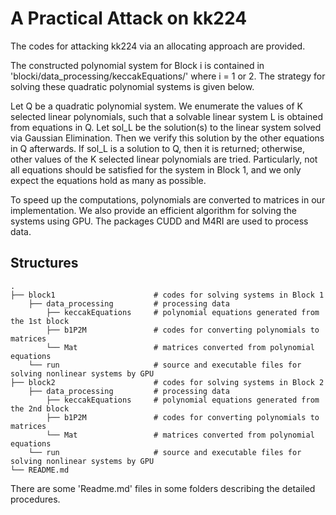 # A Practical Attack on kk224

The codes for attacking kk224 via an allocating approach are provided. 

The constructed polynomial system for Block i is contained in 'blocki/data_processing/keccakEquations/' where i = 1 or 2. The strategy for solving these quadratic polynomial systems is given below.

Let Q be a quadratic polynomial system. We enumerate the values of K selected linear polynomials, such that a solvable linear system L is obtained from equations in Q. Let sol_L be the solution(s) to the linear system solved via Gaussian Elimination. Then we verify this solution by the other equations in Q afterwards. If sol_L is a solution to Q, then it is returned; otherwise, other values of the K selected linear polynomials are tried. Particularly, not all equations should be satisfied for the system in Block 1, and we only  expect the equations hold as many as possible.

To speed up the computations, polynomials are converted to matrices in our implementation. We also provide an efficient algorithm for solving the systems using GPU. The packages CUDD and M4RI are used to process data.


Structures
-----------------------------------------------------------
    .
    ├── block1                      # codes for solving systems in Block 1
        ├── data_processing         # processing data
            ├── keccakEquations     # polynomial equations generated from the 1st block
            ├── b1P2M               # codes for converting polynomials to matrices            
            └── Mat                 # matrices converted from polynomial equations
        └── run                     # source and executable files for solving nonlinear systems by GPU
    ├── block2                      # codes for solving systems in Block 2
        ├── data_processing         # processing data
            ├── keccakEquations     # polynomial equations generated from the 2nd block
            ├── b1P2M               # codes for converting polynomials to matrices            
            └── Mat                 # matrices converted from polynomial equations
        └── run                     # source and executable files for solving nonlinear systems by GPU
    └── README.md

There are some 'Readme.md' files in some folders describing the detailed procedures.
